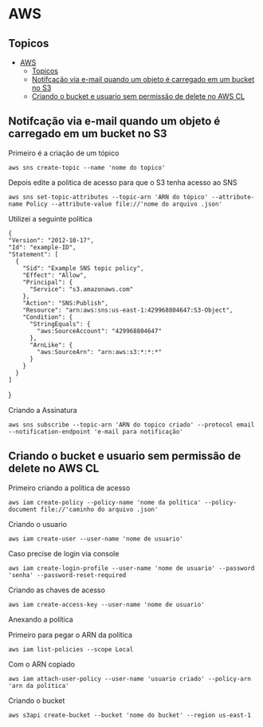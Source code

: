 # AWS

## Topicos 
- [AWS](#aws)
  - [Topicos](#topicos)
  - [Notifcação via e-mail quando um objeto é carregado em um bucket no S3](#notifcação-via-e-mail-quando-um-objeto-é-carregado-em-um-bucket-no-s3)
  - [Criando o bucket e usuario sem permissão de delete no AWS CL](#criando-o-bucket-e-usuario-sem-permissão-de-delete-no-aws-cl)

## Notifcação via e-mail quando um objeto é carregado em um bucket no S3

Primeiro é a criação de um tópico 

    aws sns create-topic --name 'nome do topico'

Depois edite a politica de acesso para que o S3 tenha acesso ao SNS

    aws sns set-topic-attributes --topic-arn 'ARN do tópico' --attribute-name Policy --attribute-value file://'nome do arquivo .json'

Utilizei a seguinte política

    {
    "Version": "2012-10-17",
    "Id": "example-ID",
    "Statement": [
      {
        "Sid": "Example SNS topic policy",
        "Effect": "Allow",
        "Principal": {
          "Service": "s3.amazonaws.com"
        },
        "Action": "SNS:Publish",
        "Resource": "arn:aws:sns:us-east-1:429968804647:S3-Object",
        "Condition": {
          "StringEquals": {
            "aws:SourceAccount": "429968804647"
          },
          "ArnLike": {
            "aws:SourceArn": "arn:aws:s3:*:*:*"
          }
        }
      }
    ]
  }
    
Criando a Assinatura

    aws sns subscribe --topic-arn 'ARN do topico criado' --protocol email --notification-endpoint 'e-mail para notificação'

## Criando o bucket e usuario sem permissão de delete no AWS CL

Primeiro criando a política de acesso

    aws iam create-policy --policy-name 'nome da política' --policy-document file://'caminho do arquivo .json'

Criando o usuario 

    aws iam create-user --user-name 'nome de usuario'

Caso precise de login via console

    aws iam create-login-profile --user-name 'nome de usuario' --password 'senha' --password-reset-required    

Criando as chaves de acesso

    aws iam create-access-key --user-name 'nome de usuario'


Anexando a política

Primeiro para pegar o ARN da política
 
    aws iam list-policies --scope Local 
Com o ARN copiado 
 
    aws iam attach-user-policy --user-name 'usuario criado' --policy-arn 'arn da política'

Criando o bucket
  
    aws s3api create-bucket --bucket 'nome do bucket' --region us-east-1


